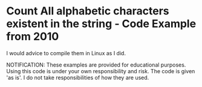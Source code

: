 # Count All alphabetic characters existent in the string - Code Example from 2010

I would advice to compile them in Linux as I did.

NOTIFICATION: These examples are provided for educational purposes. Using this code is under your own responsibility and risk. The code is given 'as is'. I do not take responsibilities of how they are used.

